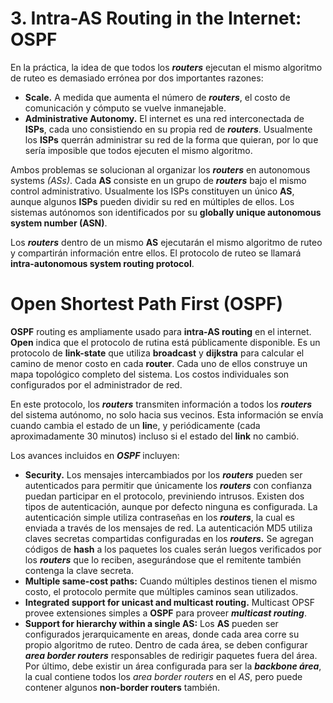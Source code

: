 # 3. Intra-AS Routing in the Internet: OSPF

En la práctica, la idea de que todos los *******routers******* ejecutan el mismo algoritmo de ruteo es demasiado errónea por dos importantes razones:

- ************Scale.************ A medida que aumenta el número de *******routers*******, el costo de comunicación y cómputo se vuelve inmanejable.
- **************************************************Administrative Autonomy.************************************************** El internet es una red interconectada de ****ISPs****, cada uno consistiendo en su propia red de *******routers*******. Usualmente los ****ISPs**** querrán administrar su red de la forma que quieran, por lo que sería imposible que todos ejecuten el mismo algoritmo.

Ambos problemas se solucionan al organizar los *******routers******* en autonomous systems *(ASs)*. Cada **AS** consiste en un grupo de *******routers******* bajo el mismo control administrativo. Usualmente los ISPs constituyen un único **AS**, aunque algunos ****ISPs**** pueden dividir su red en múltiples de ellos. Los sistemas autónomos son identificados por su **********************************************globally unique autonomous system number (ASN)**********************************************.

Los *******routers******* dentro de un mismo **AS** ejecutarán el mismo algoritmo de ruteo y compartirán información entre ellos. El protocolo de ruteo se llamará ********************intra-autonomous system routing protocol********************.

# Open Shortest Path First (OSPF)

****OSPF**** routing es ampliamente usado para ****************intra-AS routing**************** en el internet. ****Open**** indica que el protocolo de rutina está públicamente disponible. Es un protocolo de ****link-state**** que utiliza ********broadcast******** y ********dijkstra******** para calcular el camino de menor costo en cada ******router******. Cada uno de ellos construye un mapa topológico completo del sistema. Los costos individuales son configurados por el administrador de red.

En este protocolo, los *******routers******* transmiten información a todos los *******routers******* del sistema autónomo, no solo hacia sus vecinos. Esta información se envía cuando cambia el estado de un ****lin****e, y periódicamente (cada aproximadamente 30 minutos) incluso si el estado del ****link**** no cambió.

Los avances incluidos en *****OSPF***** incluyen:

- ******************Security.****************** Los mensajes intercambiados por los *******routers******* pueden ser autenticados para permitir que únicamente los *******routers******* con confianza puedan participar en el protocolo, previniendo intrusos. Existen dos tipos de autenticación, aunque por defecto ninguna es configurada. La autenticación simple utiliza contraseñas en los *******routers*******, la cual es enviada a través de los mensajes de red. La autenticación MD5 utiliza claves secretas compartidas configuradas en los *******routers.******* Se agregan códigos de ****hash**** a los paquetes los cuales serán luegos verificados por los *******routers******* que lo reciben, asegurándose que el remitente también contenga la clave secreta.
- **************************************************Multiple same-cost paths:************************************************** Cuando múltiples destinos tienen el mismo costo, el protocolo permite que múltiples caminos sean utilizados.
- ********************Integrated support for unicast and multicast routing.******************** Multicast OPSF provee extensiones simples a ****OSPF**** para proveer *****************multicast routing*****************.
- ********************************************************************************Support for hierarchy within a single AS:******************************************************************************** Los **AS** pueden ser configurados jerarquicamente en areas, donde cada area corre su propio algoritmo de ruteo. Dentro de cada área, se deben configurar *******************area border routers******************* responsables de redirigir paquetes fuera del área. Por último, debe existir un área configurada para ser la *************backbone área*************, la cual contiene todos los *area border routers* en el *AS*, pero puede contener algunos ********************************non-border routers******************************** también.